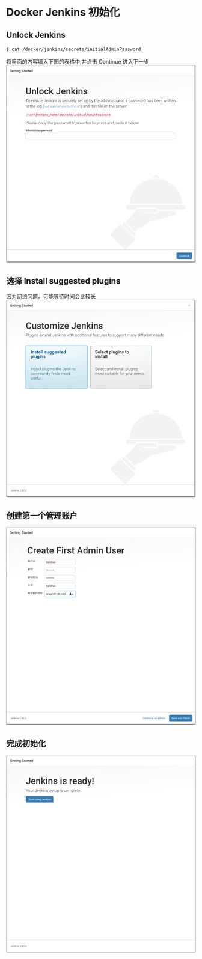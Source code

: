 # Docker Jenkins 初始化

## Unlock Jenkins
```bash
$ cat /docker/jenkins/secrets/initialAdminPassword
```
将里面的内容填入下图的表格中,并点击 Continue 进入下一步
![unlock](images/unlock.png)

## 选择 Install suggested plugins
因为网络问题，可能等待时间会比较长
![customize](images/customize.png)

## 创建第一个管理账户
![create_user](images/create_user.png)

## 完成初始化
![initialize_finish](images/initialize_finish.png)